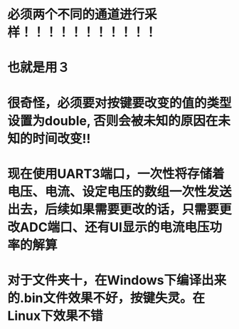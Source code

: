 # 必须两个不同的通道进行采样！！！！！！！！！！！
# 也就是用３
# 很奇怪，必须要对按键要改变的值的类型设置为double, 否则会被未知的原因在未知的时间改变!!
# 现在使用UART3端口，一次性将存储着电压、电流、设定电压的数组一次性发送出去，后续如果需要更改的话，只需要更改ADC端口、还有UI显示的电流电压功率的解算
# 对于文件夹十，在Windows下编译出来的.bin文件效果不好，按键失灵。在Linux下效果不错
